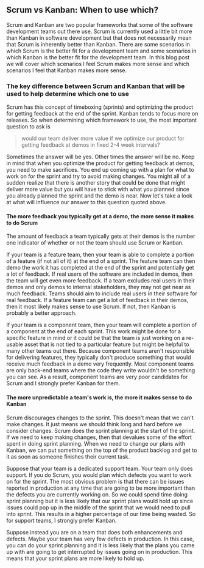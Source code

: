## Scrum vs Kanban: When to use which?
Scrum and Kanban are two popular frameworks that some of the software development teams out there use. Scrum is currently used a little bit more than Kanban in software development but that does not necessarily mean that Scrum is inherently better than Kanban. There are some scenarios in which Scrum is the better fit for a development team and some scenarios in which Kanban is the better fit for the development team. In this blog post we will cover which scenarios I feel Scrum makes more sense and which scenarios I feel that Kanban makes more sense.

### The key difference between Scrum and Kanban that will be used to help determine which one to use
Scrum has this concept of timeboxing (sprints) and optimizing the product for getting feedback at the end of the sprint. Kanban tends to focus more on releases. So when determining which framework to use, the most important question to ask is
>would our team deliver more value if we optimize our product for getting feedback at demos in fixed  2-4 week intervals?  

Sometimes the answer will be yes. Other times the answer will be no. Keep in mind that when you optimize the product for getting feedback at demos, you need to make sacrifices. You end up coming up with a plan for what to work on for the sprint and try to avoid making changes.  You might all of a sudden realize that there is another story that could be done that might deliver more value but you will have to stick with what you planned since you already planned the sprint and the demo is near. Now let's take a look at what will influence our answer to this question quoted above.

#### The more feedback you typically get at a demo, the more sense it makes to do Scrum
The amount of feedback a team typically gets at their demos is the number one indicator of whether or not the team should use Scrum or Kanban. 

If your team is a feature team, then your team is able to complete a portion of a feature (if not all of it) at the end of a sprint. The feature team can then demo the work it has completed at the end of the sprint and potentially get a lot of feedback. If real users of the software are included in demos, then the team will get even more feedback. If a team excludes real users in their demos and only demos to internal stakeholders, they may not get near as much feedback. Teams should aim to include real users in their software for real feedback. If a feature team can get a lot of feedback in their demos, then it most likely makes sense to use Scrum. If not, then Kanban is probably a better approach.

If your team is a component team, then your team will complete a portion of a component at the end of each sprint. This work might be done for a specific feature in mind or it could be that the team is just working on a re-usable asset that is not tied to a particular feature but might be helpful to many other teams out there. Because component teams aren't responsible for delivering features, they typically don't produce something that would receive much feedback in a demo very frequently. Most component teams are only back-end teams where the code they write wouldn't be something you can see. As a result, component teams are very poor candidates for Scrum and I strongly prefer Kanban for them.

#### The more unpredictable a team's work is, the more it makes sense to do Kanban
Scrum discourages changes to the sprint. This doesn't mean that we can't make changes. It just means we should think long and hard before we consider changes. Scrum does the sprint planning at the start of the sprint. If we need to keep making changes, then that devalues some of the effort spent in doing sprint planning. When we need to change our plans with Kanban, we can put something on the top of the product backlog and get to it as soon as someone finishes their current task. 

Suppose that your team is a dedicated support team. Your team only does support. If you do Scrum, you would plan which defects you want to work on for the sprint. The most obvious problem is that there can be issues reported in production at any time that are going to be more important than the defects you are currently working on. So we could spend time doing sprint planning but it is less likely that our sprint plans would hold up since issues could pop up in the middle of the sprint that we would need to pull into sprint. This results in a higher percentage of our time being wasted. So for support teams, I strongly prefer Kanban.

Suppose instead you are on a team that does both enhancements and defects. Maybe your team has very few defects in production. In this case, you can do your sprint planning and it is less likely that the plans you came up with are going to get interrupted by issues going on in production. This means that your sprint plans are more likely to hold up. 
